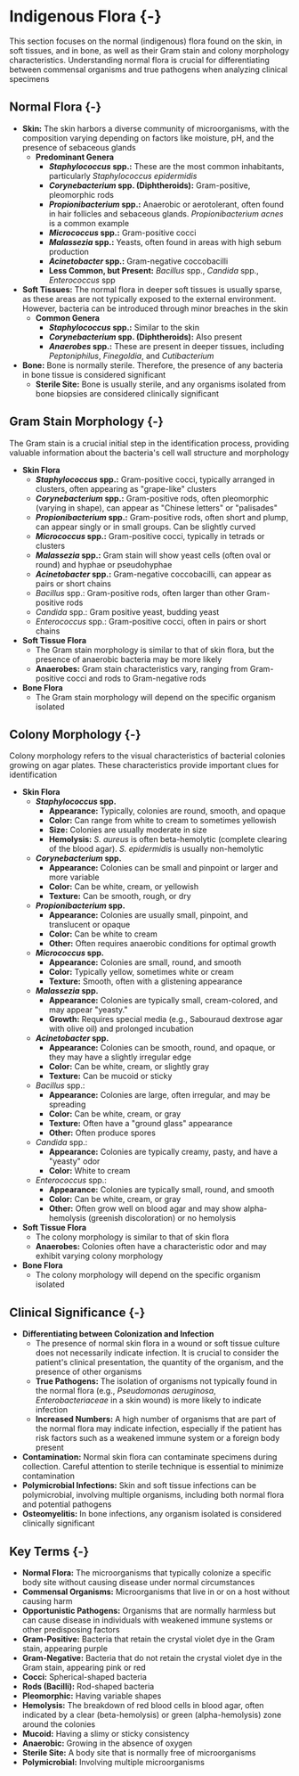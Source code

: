 #  Indigenous Flora {-}

This section focuses on the normal (indigenous) flora found on the skin, in soft tissues, and in bone, as well as their Gram stain and colony morphology characteristics. Understanding normal flora is crucial for differentiating between commensal organisms and true pathogens when analyzing clinical specimens

## **Normal Flora** {-}

*   **Skin:** The skin harbors a diverse community of microorganisms, with the composition varying depending on factors like moisture, pH, and the presence of sebaceous glands
    *   **Predominant Genera**
        *   ***Staphylococcus* spp.:** These are the most common inhabitants, particularly *Staphylococcus epidermidis*
        *   ***Corynebacterium* spp. (Diphtheroids):** Gram-positive, pleomorphic rods
        *   ***Propionibacterium* spp.:** Anaerobic or aerotolerant, often found in hair follicles and sebaceous glands. *Propionibacterium acnes* is a common example
        *   ***Micrococcus* spp.:** Gram-positive cocci
        *   ***Malassezia* spp.:** Yeasts, often found in areas with high sebum production
        *   ***Acinetobacter* spp.:** Gram-negative coccobacilli
        *   **Less Common, but Present:** *Bacillus* spp., *Candida* spp., *Enterococcus* spp
*   **Soft Tissues:** The normal flora in deeper soft tissues is usually sparse, as these areas are not typically exposed to the external environment. However, bacteria can be introduced through minor breaches in the skin
    *   **Common Genera**
        *   ***Staphylococcus* spp.:** Similar to the skin
        *   ***Corynebacterium* spp. (Diphtheroids):** Also present
        *   ***Anaerobes* spp.:** These are present in deeper tissues, including *Peptoniphilus*, *Finegoldia*, and *Cutibacterium*
*   **Bone:** Bone is normally sterile. Therefore, the presence of any bacteria in bone tissue is considered significant
    *   **Sterile Site:** Bone is usually sterile, and any organisms isolated from bone biopsies are considered clinically significant

## **Gram Stain Morphology** {-}

The Gram stain is a crucial initial step in the identification process, providing valuable information about the bacteria's cell wall structure and morphology

*   **Skin Flora**
    *   ***Staphylococcus* spp.:** Gram-positive cocci, typically arranged in clusters, often appearing as "grape-like" clusters
    *   ***Corynebacterium* spp.:** Gram-positive rods, often pleomorphic (varying in shape), can appear as "Chinese letters" or "palisades"
    *   ***Propionibacterium* spp.:** Gram-positive rods, often short and plump, can appear singly or in small groups. Can be slightly curved
    *   ***Micrococcus* spp.:** Gram-positive cocci, typically in tetrads or clusters
    *   ***Malassezia* spp.:** Gram stain will show yeast cells (often oval or round) and hyphae or pseudohyphae
    *   ***Acinetobacter* spp.:** Gram-negative coccobacilli, can appear as pairs or short chains
    *   *Bacillus* spp.: Gram-positive rods, often larger than other Gram-positive rods
    *   *Candida* spp.: Gram positive yeast, budding yeast
    *   *Enterococcus* spp.: Gram-positive cocci, often in pairs or short chains
*   **Soft Tissue Flora**
    *   The Gram stain morphology is similar to that of skin flora, but the presence of anaerobic bacteria may be more likely
    *   **Anaerobes:** Gram stain characteristics vary, ranging from Gram-positive cocci and rods to Gram-negative rods
*   **Bone Flora**
    *   The Gram stain morphology will depend on the specific organism isolated

## **Colony Morphology** {-}

Colony morphology refers to the visual characteristics of bacterial colonies growing on agar plates. These characteristics provide important clues for identification

*   **Skin Flora**
    *   ***Staphylococcus* spp.**
        *   **Appearance:** Typically, colonies are round, smooth, and opaque
        *   **Color:** Can range from white to cream to sometimes yellowish
        *   **Size:** Colonies are usually moderate in size
        *   **Hemolysis:** *S. aureus* is often beta-hemolytic (complete clearing of the blood agar). *S. epidermidis* is usually non-hemolytic
    *   ***Corynebacterium* spp.**
        *   **Appearance:** Colonies can be small and pinpoint or larger and more variable
        *   **Color:** Can be white, cream, or yellowish
        *   **Texture:** Can be smooth, rough, or dry
    *   ***Propionibacterium* spp.**
        *   **Appearance:** Colonies are usually small, pinpoint, and translucent or opaque
        *   **Color:** Can be white to cream
        *   **Other:** Often requires anaerobic conditions for optimal growth
    *   ***Micrococcus* spp.**
        *   **Appearance:** Colonies are small, round, and smooth
        *   **Color:** Typically yellow, sometimes white or cream
        *   **Texture:** Smooth, often with a glistening appearance
    *   ***Malassezia* spp.**
        *   **Appearance:** Colonies are typically small, cream-colored, and may appear "yeasty."
        *   **Growth:** Requires special media (e.g., Sabouraud dextrose agar with olive oil) and prolonged incubation
    *   ***Acinetobacter* spp.**
        *   **Appearance:** Colonies can be smooth, round, and opaque, or they may have a slightly irregular edge
        *   **Color:** Can be white, cream, or slightly gray
        *   **Texture:** Can be mucoid or sticky
    *   *Bacillus* spp.:
        *   **Appearance:** Colonies are large, often irregular, and may be spreading
        *   **Color:** Can be white, cream, or gray
        *   **Texture:** Often have a "ground glass" appearance
        *   **Other:** Often produce spores
    *   *Candida* spp.:
        *   **Appearance:** Colonies are typically creamy, pasty, and have a "yeasty" odor
        *   **Color:** White to cream
    *   *Enterococcus* spp.:
        *   **Appearance:** Colonies are typically small, round, and smooth
        *   **Color:** Can be white, cream, or gray
        *   **Other:** Often grow well on blood agar and may show alpha-hemolysis (greenish discoloration) or no hemolysis
*   **Soft Tissue Flora**
    *   The colony morphology is similar to that of skin flora
    *   **Anaerobes:** Colonies often have a characteristic odor and may exhibit varying colony morphology
*   **Bone Flora**
    *   The colony morphology will depend on the specific organism isolated

## **Clinical Significance** {-}

*   **Differentiating between Colonization and Infection**
    *   The presence of normal skin flora in a wound or soft tissue culture does not necessarily indicate infection. It is crucial to consider the patient's clinical presentation, the quantity of the organism, and the presence of other organisms
    *   **True Pathogens:** The isolation of organisms not typically found in the normal flora (e.g., *Pseudomonas aeruginosa*, *Enterobacteriaceae* in a skin wound) is more likely to indicate infection
    *   **Increased Numbers:** A high number of organisms that are part of the normal flora may indicate infection, especially if the patient has risk factors such as a weakened immune system or a foreign body present
*   **Contamination:** Normal skin flora can contaminate specimens during collection. Careful attention to sterile technique is essential to minimize contamination
*   **Polymicrobial Infections:** Skin and soft tissue infections can be polymicrobial, involving multiple organisms, including both normal flora and potential pathogens
*   **Osteomyelitis:** In bone infections, any organism isolated is considered clinically significant

## **Key Terms** {-}

*   **Normal Flora:** The microorganisms that typically colonize a specific body site without causing disease under normal circumstances
*   **Commensal Organisms:** Microorganisms that live in or on a host without causing harm
*   **Opportunistic Pathogens:** Organisms that are normally harmless but can cause disease in individuals with weakened immune systems or other predisposing factors
*   **Gram-Positive:** Bacteria that retain the crystal violet dye in the Gram stain, appearing purple
*   **Gram-Negative:** Bacteria that do not retain the crystal violet dye in the Gram stain, appearing pink or red
*   **Cocci:** Spherical-shaped bacteria
*   **Rods (Bacilli):** Rod-shaped bacteria
*   **Pleomorphic:** Having variable shapes
*   **Hemolysis:** The breakdown of red blood cells in blood agar, often indicated by a clear (beta-hemolysis) or green (alpha-hemolysis) zone around the colonies
*   **Mucoid:** Having a slimy or sticky consistency
*   **Anaerobic:** Growing in the absence of oxygen
*   **Sterile Site:** A body site that is normally free of microorganisms
*   **Polymicrobial:** Involving multiple microorganisms
